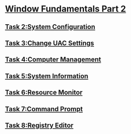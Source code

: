 <h1><ins>Window Fundamentals Part 2</ins></h1>

<h2><ins>Task 2:System Configuration</ins></h2>
<h2><ins>Task 3:Change UAC Settings</ins></h2>
<h2><ins>Task 4:Computer Management</ins></h2>
<h2><ins>Task 5:System Information</ins></h2>
<h2><ins>Task 6:Resource Monitor</ins></h2>
<h2><ins>Task 7:Command Prompt</ins></h2>
<h2><ins>Task 8:Registry Editor</ins></h2>
